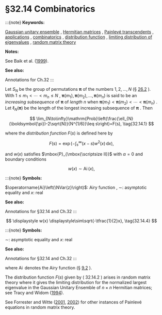 # §32.14 Combinatorics

:::{note}
**Keywords:**

[Gaussian unitary ensemble](http://dlmf.nist.gov/search/search?q=Gaussian%20unitary%20ensemble) , [Hermitian matrices](http://dlmf.nist.gov/search/search?q=Hermitian%20matrices) , [Painlevé transcendents](http://dlmf.nist.gov/search/search?q=Painlev%C3%A9%20transcendents) , [applications](http://dlmf.nist.gov/search/search?q=applications) , [combinatorics](http://dlmf.nist.gov/search/search?q=combinatorics) , [distribution function](http://dlmf.nist.gov/search/search?q=distribution%20function) , [limiting distribution of eigenvalues](http://dlmf.nist.gov/search/search?q=limiting%20distribution%20of%20eigenvalues) , [random matrix theory](http://dlmf.nist.gov/search/search?q=random%20matrix%20theory)

**Notes:**

See Baik et al. ([1999](./bib/B.html#bib170 "On the distribution of the length of the longest increasing subsequence of random permutations")).

**See also:**

Annotations for Ch.32
:::

Let $S_{N}$ be the group of permutations $\boldsymbol{\pi}$ of the numbers $1,2,\dots,N$ (§ [26.2](./26.2.md "§26.2 Basic Definitions ‣ Properties ‣ Chapter 26 Combinatorial Analysis") ). With $1\leq m_{1}<\cdots<m_{n}\leq N$ , $\boldsymbol{\pi}(m_{1}),\boldsymbol{\pi}(m_{2}),\dots,\boldsymbol{\pi}(m_{n})$ is said to be an *increasing subsequence* of $\boldsymbol{\pi}$ of *length* $n$ when $\boldsymbol{\pi}(m_{1})<\boldsymbol{\pi}(m_{2})<\cdots<\boldsymbol{\pi}(m_{n})$ . Let $\ell_{N}(\boldsymbol{\pi})$ be the length of the longest increasing subsequence of $\boldsymbol{\pi}$ . Then


<a id="E1"></a>
$$
\lim_{N\to\infty}\mathrm{Prob}\left(\frac{\ell_{N}(\boldsymbol{\pi})-2\sqrt{N}}{N^{1/6}}\leq s\right)=F(s), \tag{32.14.1}
$$

where the *distribution function* $F(s)$ is defined here by


<a id="E2"></a>
$$
F(s)=\exp\left(-\int_{s}^{\infty}(x-s)w^{2}(x)\,\mathrm{d}x\right), \tag{32.14.2}
$$

and $w(x)$ satisfies $\mbox{P}_{\mbox{\scriptsize II}}$ with $\alpha=0$ and boundary conditions

<a id="EGx1"></a>

$$
\displaystyle w(x) \displaystyle\sim\operatorname{Ai}\left(x\right), \tag{32.14.3}
$$

:::{note}
**Symbols:**

$\operatorname{Ai}\left(\NVar{z}\right)$: Airy function , $\sim$: asymptotic equality and $x$: real

**See also:**

Annotations for §32.14 and Ch.32
:::

$$
\displaystyle w(x) \displaystyle\sim\sqrt{-\tfrac{1}{2}x}, \tag{32.14.4}
$$

:::{note}
**Symbols:**

$\sim$: asymptotic equality and $x$: real

**See also:**

Annotations for §32.14 and Ch.32
:::

where $\operatorname{Ai}$ denotes the Airy function (§ [9.2](./9.2.md "§9.2 Differential Equation ‣ Airy Functions ‣ Chapter 9 Airy and Related Functions") ).

The distribution function $F(s)$ given by ( 32.14.2 ) arises in random matrix theory where it gives the limiting distribution for the normalized largest eigenvalue in the Gaussian Unitary Ensemble of $n\times n$ Hermitian matrices; see Tracy and Widom ([1994](./bib/T.html#bib2265 "Level-spacing distributions and the Airy kernel")).

See Forrester and Witte ([2001](./bib/F.html#bib823 "Application of the τ -function theory of Painlevé equations to random matrices: PIV, PII and the GUE"), [2002](./bib/F.html#bib824 "Application of the τ -function theory of Painlevé equations to random matrices: P V , P III , the LUE, JUE, and CUE")) for other instances of Painlevé equations in random matrix theory.

